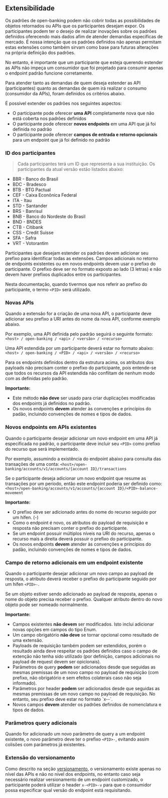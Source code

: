 ## Extensibilidade

Os padrões de open-banking podem não cobrir todas as possibilidades de objetos retornados ou APIs que os participantes desejam expor. 
Os participantes podem ter o desejo de realizar inovações sobre os padrões definidos oferecendo mais dados afim de atender demandas específicas de mercado. É nossa intenção que os padrões definidos não apenas permitam estas extensões como também sirvam como base para futuras alterações na própria definição dos padrões.

No entanto, é importante que um participante que esteja querendo estender as APIs não impeça um consumidor que foi projetado para consumir apenas o endpoint padrão funcione corretamente.

Para atender tanto as demandas de quem deseja estender as API (participantes) quanto as demandas de quem irá realizar o consumo (consumidor da APIs), foram definidos os critérios abaixo.

É possível extender os padrões nos seguintes aspectos:

* O participante pode oferecer **uma API** completamente nova que não está coberta nos padrões definidos
* O participante pode oferecer **novos endpoints** em uma API que já foi definida no padrão
* O participante pode oferecer **campos de entrada e retorno opcionais** para um endpoint que já foi definido no padrão

### ID dos participantes

>Cada participantes terá um ID que representa a sua instituição. Os participantes da atual versão estão listados abaixo:
<ul>
<li>BBR - Banco do Brasil</li>
<li>BDC - Bradesco</li>
<li>BTB - BTG Pactual</li>
<li>CEF - Caixa Econônica Federal</li>
<li>ITA - Itau</li>
<li>STD - Santander</li>
<li>BRS - Banrisul</li>
<li>BNB - Banco do Nordeste do Brasil</li>
<li>BND - BNDES</li>
<li>CTB - Citibank</li>
<li>CSS - Credit Suisse</li>
<li>SFA - Safra</li>
<li>VRT - Votorantim</li>
</ul>

Participantes que desejam estender os padrões devem adicionar seu prefixo para identificar todas as extensões.
Campos adicionais no retorno de endpoints existentes ou em novos endpoints devem usar o prefixo do participante. O prefixo deve ser no formato exposto ao lado (3 letras) e não devem haver prefixos duplicados entre os participantes.

Nesta documentação, quando tivermos que nos referir ao prefixo do participante, o termo `<PID>` será utilizado.

### Novas APIs

Quando a extensão for a criação de uma nova API, o participante deve adicionar seu prefixo a URI antes do nome da nova API, conforme exemplo abaixo.

Por exemplo, uma API definida pelo padrão seguirá o seguinte formato: 
`<host> / open-banking / <api> / <versão> / <recurso>`

Uma API estendida por um participante deverá estar no formato abaixo:
`<host> / open-banking / <PID> / <api> / <versão> / <recurso>`

Para os endpoints definidos dentro da estrutura acima, os atributos dos payloads não precisam conter o prefixo do participante, pois entende-se que todos os recursos da API estendida não conflitam de nenhum modo com as definidas pelo padrão.

<aside class="warning">
    <b>Importante:</b>
    <ul>
        <li>Este método <b>não deve</b> ser usado para criar duplicações modificadas dos endpoints já definidos no padrão.</li>
        <li>Os novos endpoints <b>devem</b> atender às convenções e princípios do padão, incluindo convenções de nomes e tipos de dados.</li>
    </ul>
</aside>

### Novos endpoints em APIs existentes

Quando o participante desejar adicionar um novo endpoint em uma API já especificada no padrão, o participante deve incluir seu `<PID>` como prefixo do recurso que será implementado.

Por exemplo, assumindo a existência do endpoint abaixo para consulta das transações de uma conta:
`<host>/open-banking/accounts/v1/accounts/{account ID}/transactions`

Se o participante deseja adicionar um novo endpoint que resume as transações por um período, então este endpoint poderia ser definido como:
`<host>/open-banking/accounts/v1/accounts/{account ID}/<PID>-balance-movement`

<aside class="warning">
    <b>Importante:</b>
    <ul>
        <li>O prefixo deve ser adicionado antes do nome do recurso seguido por um hífen. (-)</li>
        <li>Como o endpoint é novo, os atributos do payload de requisição e resposta não precisam conter o prefixo do participante.</li>
        <li>Se um endpoint possuir múltiplos níveis na URI do recurso, apenas o recurso mais a direita deverá possuir o prefixo do participante. </li>
        <li>Os novos endpoints <b>devem</b> atender às convenções e princípios do padão, incluindo convenções de nomes e tipos de dados.</li>
    </ul>
</aside>

### Campo de retorno adicionais em um endpoint existente

Quando o participante desejar adicionar um novo campo ao payload de resposta, o atributo deverá receber o prefixo do participante seguido por um hífen `<PID>-`.

Se um objeto estiver sendo adicionado ao payload de resposta, apenas o nome do objeto precisa receber o prefixo. Qualquer atributo dentro do novo objeto pode ser nomeado normalmente.

<aside class="warning">
    <b>Importante:</b>
    <ul>
        <li>Campos existentes <b>não devem</b> ser modificados. Isto inclui adicionar novas opções em campos do tipo Enum.</li>
        <li>Um campo obrigatório <b>não deve</b> se tornar opcional como resultado de uma extensão.</li>
        <li>Payloads de requisição também podem ser estendidos, porém o resultado ainda deve respeitar os padrões definidos caso o campo de extenção não tenha sido utilizado (por definição, campos adicionais no payload de request devem ser opicionais).</li>
        <li>Parâmetros de query <b>podem</b> ser adicionados desde que seguidas as mesmas premissas de um novo campo no payload de requisição (com prefixo, não obrigatório e sem efeitos colaterais caso não seja informado).</li>
        <li>Parâmetros por header <b>podem</b> ser adicionados desde que seguidas as mesmas premissas de um novo campo no payload de requisição. No entanto, seu prefixo deve estar no formato `x-<PID>-`.</li>
        <li>Novos campos <b>devem</b> atender os padrões definidos de nomenclatura e tipos de dados.</li>
    </ul>
</aside>

### Parâmetros query adicionais

Quando for adicionado um novo parâmetro de query a um endpoint existente, o novo parâmetro deve ter o prefixo `<PID>-`, evitando assim colisões com parâmetros já existentes.

### Extensão do versionamento

Como descrito na seção [versionamento](#introducao-versionamento), o versionamento existe apenas no nível das APIs e não no nível dos endpoints, no entanto caso seja necessário realizar versionamento de um endpoint customizado, o participante poderá utilizar o header `x-<PID>-v` para que o consumidor possa especificar qual versão do endpoint está requisitando.